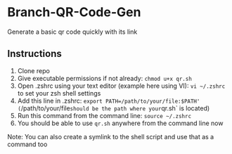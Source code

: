 # Branch-QR-Code-Gen
Generate a basic qr code quickly with its link 

## Instructions

1. Clone repo
2. Give executable permissions if not already: `chmod u+x qr.sh`
3. Open .zshrc using your text editor (example here using VI): `vi ~/.zshrc` to set your zsh shell settings
4. Add this line in .zshrc: `export PATH=/path/to/your/file:$PATH' (`/path/to/your/file` should be the path where your `qr.sh` is located)
5. Run this command from the command line: `source ~/.zshrc`
6. You should be able to use `qr.sh` anywhere from the command line now

Note: You can also create a symlink to the shell script and use that as a command too
